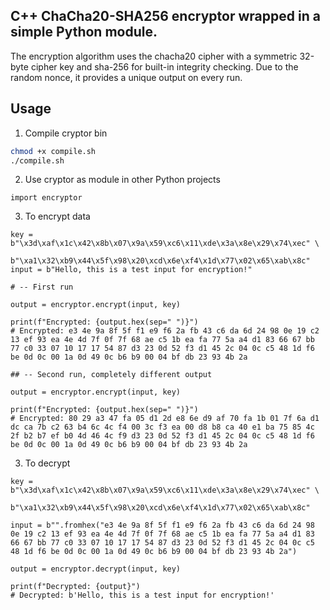 ## C++ ChaCha20-SHA256 encryptor wrapped in a simple Python module.
The encryption algorithm uses the chacha20 cipher with a symmetric 32-byte cipher key and sha-256 for built-in integrity checking.
Due to the random nonce, it provides a unique output on every run.

## Usage
1. Compile cryptor bin
```sh
chmod +x compile.sh
./compile.sh
```
2. Use cryptor as module in other Python projects
```python3
import encryptor
```
3. To encrypt data
```python3
key = b"\x3d\xaf\x1c\x42\x8b\x07\x9a\x59\xc6\x11\xde\x3a\x8e\x29\x74\xec" \
      b"\xa1\x32\xb9\x44\x5f\x98\x20\xcd\x6e\xf4\x1d\x77\x02\x65\xab\x8c"
input = b"Hello, this is a test input for encryption!"

# -- First run

output = encryptor.encrypt(input, key)

print(f"Encrypted: {output.hex(sep=" ")}")
# Encrypted: e3 4e 9a 8f 5f f1 e9 f6 2a fb 43 c6 da 6d 24 98 0e 19 c2 13 ef 93 ea 4e 4d 7f 0f 7f 68 ae c5 1b ea fa 77 5a a4 d1 83 66 67 bb 77 c0 33 07 10 17 17 54 87 d3 23 0d 52 f3 d1 45 2c 04 0c c5 48 1d f6 be 0d 0c 00 1a 0d 49 0c b6 b9 00 04 bf db 23 93 4b 2a

## -- Second run, completely different output

output = encryptor.encrypt(input, key)

print(f"Encrypted: {output.hex(sep=" ")}")
# Encrypted: 80 29 a3 47 fa 05 d1 2d e8 6e d9 af 70 fa 1b 01 7f 6a d1 dc ca 7b c2 63 b4 6c 4c f4 00 3c f3 ea 00 d8 b8 ca 40 e1 ba 75 85 4c 2f b2 b7 ef b0 4d 46 4c f9 d3 23 0d 52 f3 d1 45 2c 04 0c c5 48 1d f6 be 0d 0c 00 1a 0d 49 0c b6 b9 00 04 bf db 23 93 4b 2a
```
3. To decrypt 
```python3
key = b"\x3d\xaf\x1c\x42\x8b\x07\x9a\x59\xc6\x11\xde\x3a\x8e\x29\x74\xec" \
      b"\xa1\x32\xb9\x44\x5f\x98\x20\xcd\x6e\xf4\x1d\x77\x02\x65\xab\x8c"

input = b"".fromhex("e3 4e 9a 8f 5f f1 e9 f6 2a fb 43 c6 da 6d 24 98 0e 19 c2 13 ef 93 ea 4e 4d 7f 0f 7f 68 ae c5 1b ea fa 77 5a a4 d1 83 66 67 bb 77 c0 33 07 10 17 17 54 87 d3 23 0d 52 f3 d1 45 2c 04 0c c5 48 1d f6 be 0d 0c 00 1a 0d 49 0c b6 b9 00 04 bf db 23 93 4b 2a")

output = encryptor.decrypt(input, key)

print(f"Decrypted: {output}")
# Decrypted: b'Hello, this is a test input for encryption!'
```

